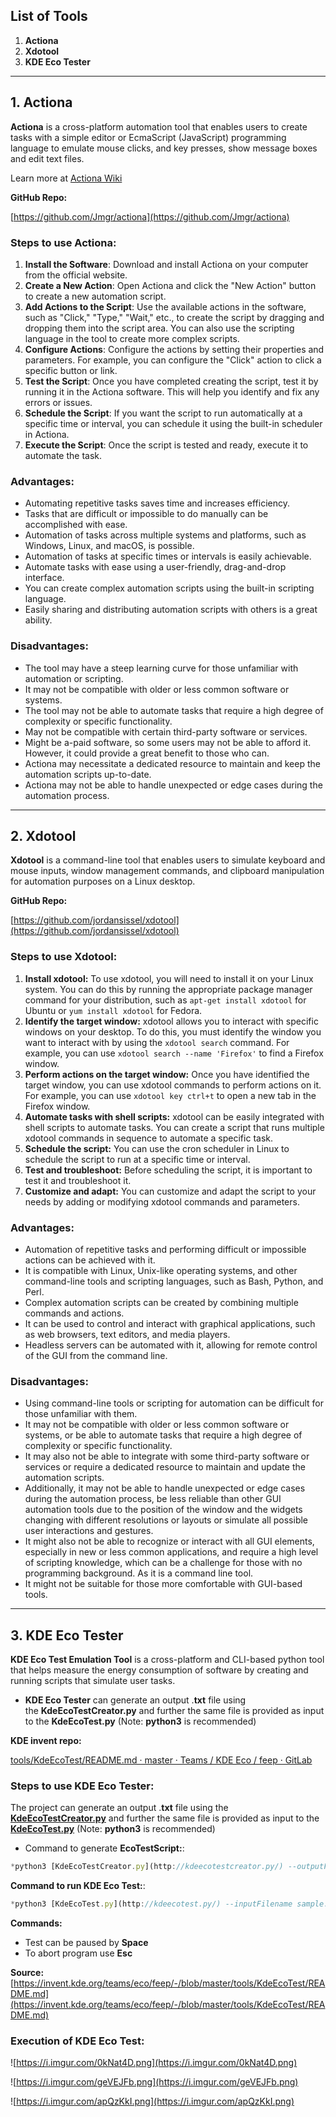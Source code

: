 ## List of Tools

1. **Actiona**
2. **Xdotool**
3. **KDE Eco Tester**

---

## 1. Actiona

**Actiona** is a cross-platform automation tool that enables users to create tasks with a simple editor or EcmaScript (JavaScript) programming language to emulate mouse clicks, and key presses, show message boxes and edit text files.

Learn more at [Actiona Wiki](http://actiona.tools/)

**GitHub Repo:**

[https://github.com/Jmgr/actiona](https://github.com/Jmgr/actiona)

### Steps to use Actiona:

1. **Install the Software**: Download and install Actiona on your computer from the official website.
2. **Create a New Action**: Open Actiona and click the "New Action" button to create a new automation script.
3. **Add Actions to the Script**: Use the available actions in the software, such as "Click," "Type," "Wait," etc., to create the script by dragging and dropping them into the script area. You can also use the scripting language in the tool to create more complex scripts.
4. **Configure Actions**: Configure the actions by setting their properties and parameters. For example, you can configure the "Click" action to click a specific button or link.
5. **Test the Script**: Once you have completed creating the script, test it by running it in the Actiona software. This will help you identify and fix any errors or issues.
6. **Schedule the Script**: If you want the script to run automatically at a specific time or interval, you can schedule it using the built-in scheduler in Actiona.
7. **Execute the Script**: Once the script is tested and ready, execute it to automate the task.

### Advantages:

- Automating repetitive tasks saves time and increases efficiency.
- Tasks that are difficult or impossible to do manually can be accomplished with ease.
- Automation of tasks across multiple systems and platforms, such as Windows, Linux, and macOS, is possible.
- Automation of tasks at specific times or intervals is easily achievable.
- Automate tasks with ease using a user-friendly, drag-and-drop interface.
- You can create complex automation scripts using the built-in scripting language.
- Easily sharing and distributing automation scripts with others is a great ability.

### Disadvantages:

- The tool may have a steep learning curve for those unfamiliar with automation or scripting.
- It may not be compatible with older or less common software or systems.
- The tool may not be able to automate tasks that require a high degree of complexity or specific functionality.
- May not be compatible with certain third-party software or services.
- Might be a-paid software, so some users may not be able to afford it. However, it could provide a great benefit to those who can.
- Actiona may necessitate a dedicated resource to maintain and keep the automation scripts up-to-date.
- Actiona may not be able to handle unexpected or edge cases during the automation process.

---

## 2. Xdotool

**Xdotool** is a command-line tool that enables users to simulate keyboard and mouse inputs, window management commands, and clipboard manipulation for automation purposes on a Linux desktop.

**GitHub Repo:**

[https://github.com/jordansissel/xdotool](https://github.com/jordansissel/xdotool)

### Steps to use Xdotool:

1. **Install xdotool:** To use xdotool, you will need to install it on your Linux system. You can do this by running the appropriate package manager command for your distribution, such as `apt-get install xdotool` for Ubuntu or `yum install xdotool` for Fedora.
2. **Identify the target window:** xdotool allows you to interact with specific windows on your desktop. To do this, you must identify the window you want to interact with by using the `xdotool search` command. For example, you can use `xdotool search --name 'Firefox'` to find a Firefox window.
3. **Perform actions on the target window:** Once you have identified the target window, you can use xdotool commands to perform actions on it. For example, you can use `xdotool key ctrl+t` to open a new tab in the Firefox window.
4. **Automate tasks with shell scripts:** xdotool can be easily integrated with shell scripts to automate tasks. You can create a script that runs multiple xdotool commands in sequence to automate a specific task.
5. **Schedule the script:** You can use the cron scheduler in Linux to schedule the script to run at a specific time or interval.
6. **Test and troubleshoot:** Before scheduling the script, it is important to test it and troubleshoot it.
7. **Customize and adapt:** You can customize and adapt the script to your needs by adding or modifying xdotool commands and parameters.

### Advantages:

- Automation of repetitive tasks and performing difficult or impossible actions can be achieved with it.
- It is compatible with Linux, Unix-like operating systems, and other command-line tools and scripting languages, such as Bash, Python, and Perl.
- Complex automation scripts can be created by combining multiple commands and actions.
- It can be used to control and interact with graphical applications, such as web browsers, text editors, and media players.
- Headless servers can be automated with it, allowing for remote control of the GUI from the command line.

### Disadvantages:

- Using command-line tools or scripting for automation can be difficult for those unfamiliar with them.
- It may not be compatible with older or less common software or systems, or be able to automate tasks that require a high degree of complexity or specific functionality.
- It may also not be able to integrate with some third-party software or services or require a dedicated resource to maintain and update the automation scripts.
- Additionally, it may not be able to handle unexpected or edge cases during the automation process, be less reliable than other GUI automation tools due to the position of the window and the widgets changing with different resolutions or layouts or simulate all possible user interactions and gestures.
- It might also not be able to recognize or interact with all GUI elements, especially in new or less common applications, and require a high level of scripting knowledge, which can be a challenge for those with no programming background. As it is a command line tool.
- It might not be suitable for those more comfortable with GUI-based tools.

---

## 3. KDE Eco Tester

**KDE Eco Test Emulation Tool** is a cross-platform and CLI-based python tool that helps measure the energy consumption of software by creating and running scripts that simulate user tasks.

- **KDE Eco Tester** can generate an output .**txt** file using the **KdeEcoTestCreator.py** and further the same file is provided as input to the **KdeEcoTest.py** (Note: **python3** is recommended)

**KDE invent repo:**

[tools/KdeEcoTest/README.md · master · Teams / KDE Eco / feep · GitLab](https://invent.kde.org/teams/eco/feep/-/blob/master/tools/KdeEcoTest/README.md)

### Steps to use KDE Eco Tester:

The project can generate an output .**txt** file using the **[KdeEcoTestCreator.py](http://kdeecotestcreator.py/)** and further the same file is provided as input to the **[KdeEcoTest.py](http://kdeecotest.py/)**
(Note: **python3** is recommended)

- Command to generate **EcoTestScript:**:

```jsx
*python3 [KdeEcoTestCreator.py](http://kdeecotestcreator.py/) --outputFilename sample.txt*
```

**Command to run KDE Eco Test:**:

```jsx
*python3 [KdeEcoTest.py](http://kdeecotest.py/) --inputFilename sample.txt*
```

**Commands:**

- Test can be paused by **Space**
- To abort program use **Esc**

**Source:** [https://invent.kde.org/teams/eco/feep/-/blob/master/tools/KdeEcoTest/README.md](https://invent.kde.org/teams/eco/feep/-/blob/master/tools/KdeEcoTest/README.md)

### Execution of KDE Eco Test:

![https://i.imgur.com/0kNat4D.png](https://i.imgur.com/0kNat4D.png)

![https://i.imgur.com/geVEJFb.png](https://i.imgur.com/geVEJFb.png)

![https://i.imgur.com/apQzKkI.png](https://i.imgur.com/apQzKkI.png)